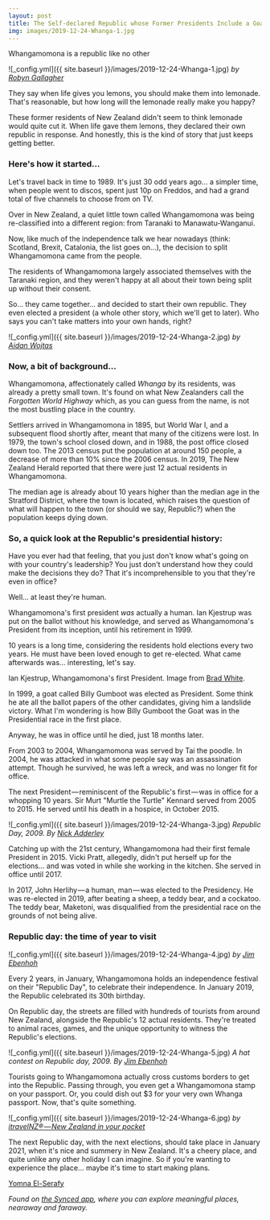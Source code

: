 ```yaml
---
layout: post
title: The Self-declared Republic whose Former Presidents Include a Goat and a Poodle
img: images/2019-12-24-Whanga-1.jpg
---
```


Whangamomona is a republic like no other


![_config.yml]({{ site.baseurl }}/images/2019-12-24-Whanga-1.jpg)
*by [Robyn Gallagher](https://www.flickr.com/people/21944795@N00)*


They say when life gives you lemons, you should make them into lemonade. That's reasonable, but how long will the lemonade really make you happy?

These former residents of New Zealand didn't seem to think lemonade would quite cut it. When life gave them lemons, they declared their own republic in response. And honestly, this is the kind of story that just keeps getting better. 

### **Here&#39;s how it started…**

Let&#39;s travel back in time to 1989. It&#39;s just 30 odd years ago… a simpler time, when people went to discos, spent just 10p on Freddos, and had a grand total of five channels to choose from on TV.

Over in New Zealand, a quiet little town called Whangamomona was being re-classified into a different region: from Taranaki to Manawatu-Wanganui.

Now, like much of the independence talk we hear nowadays (think: Scotland, Brexit, Catalonia, the list goes on…), the decision to split Whangamomona came from the people.

The residents of Whangamomona largely associated themselves with the Taranaki region, and they weren&#39;t happy at all about their town being split up without their consent.

So… they came together… and decided to start their own republic. They even elected a president (a whole other story, which we&#39;ll get to later). Who says you can&#39;t take matters into your own hands, right?


![_config.yml]({{ site.baseurl }}/images/2019-12-24-Whanga-2.jpg)
*by [Aidan Wojtas](https://www.flickr.com/people/31909437@N00)*


### **Now, a bit of background…**

Whangamomona, affectionately called _Whanga_ by its residents, was already a pretty small town. It&#39;s found on what New Zealanders call the _Forgotten World Highway_ which, as you can guess from the name, is not the most bustling place in the country.

Settlers arrived in Whangamomona in 1895, but World War I, and a subsequent flood shortly after, meant that many of the citizens were lost. In 1979, the town&#39;s school closed down, and in 1988, the post office closed down too. The 2013 census put the population at around 150 people, a decrease of more than 10% since the 2006 census. In 2019, The New Zealand Herald reported that there were just 12 actual residents in Whangamomona.

The median age is already about 10 years higher than the median age in the Stratford District, where the town is located, which raises the question of what will happen to the town (or should we say, Republic?) when the population keeps dying down.

### **So, a quick look at the Republic&#39;s presidential history:**

Have you ever had that feeling, that you just don&#39;t know what&#39;s going on with your country&#39;s leadership? You just don&#39;t understand how they could make the decisions they do? That it&#39;s incomprehensible to you that they&#39;re even in office?

Well… at least they&#39;re human.

Whangamomona&#39;s first president _was_ actually a human. Ian Kjestrup was put on the ballot without his knowledge, and served as Whangamomona&#39;s President from its inception, until his retirement in 1999.

10 years is a long time, considering the residents hold elections every two years. He must have been loved enough to get re-elected. What came afterwards was… interesting, let&#39;s say.

Ian Kjestrup, Whangamomona&#39;s first President. Image from [Brad White](https://www.flickr.com/photos/157762425@N05/).

In 1999, a goat called Billy Gumboot was elected as President. Some think he ate all the ballot papers of the other candidates, giving him a landslide victory. What I&#39;m wondering is how Billy Gumboot the Goat was in the Presidential race in the first place.

Anyway, he was in office until he died, just 18 months later.

From 2003 to 2004, Whangamomona was served by Tai the poodle. In 2004, he was attacked in what some people say was an assassination attempt. Though he survived, he was left a wreck, and was no longer fit for office.

The next President — reminiscent of the Republic&#39;s first — was in office for a whopping 10 years. Sir Murt &quot;Murtle the Turtle&quot; Kennard served from 2005 to 2015. He served until his death in a hospice, in October 2015.


![_config.yml]({{ site.baseurl }}/images/2019-12-24-Whanga-3.jpg)
*Republic Day, 2009. By [Nick Adderley](https://www.flickr.com/photos/nickadderley/)*


Catching up with the 21st century, Whangamomona had their first female President in 2015. Vicki Pratt, allegedly, didn&#39;t put herself up for the elections… and was voted in while she working in the kitchen. She served in office until 2017.

In 2017, John Herlihy — a human, man — was elected to the Presidency. He was re-elected in 2019, after beating a sheep, a teddy bear, and a cockatoo. The teddy bear, Maketoni, was disqualified from the presidential race on the grounds of not being alive.

### **Republic day: the time of year to visit**

![_config.yml]({{ site.baseurl }}/images/2019-12-24-Whanga-4.jpg)
*by [Jim Ebenhoh](https://www.flickr.com/photos/jimebenhoh/)*


Every 2 years, in January, Whangamomona holds an independence festival on their &quot;Republic Day&quot;, to celebrate their independence. In January 2019, the Republic celebrated its 30th birthday.

On Republic day, the streets are filled with hundreds of tourists from around New Zealand, alongside the Republic&#39;s 12 actual residents. They&#39;re treated to animal races, games, and the unique opportunity to witness the Republic&#39;s elections.


![_config.yml]({{ site.baseurl }}/images/2019-12-24-Whanga-5.jpg)
*A hat contest on Republic day, 2009. By [Jim Ebenhoh](https://www.flickr.com/photos/jimebenhoh/)*


Tourists going to Whangamomona actually cross customs borders to get into the Republic. Passing through, you even get a Whangamomona stamp on your passport. Or, you could dish out $3 for your very own Whanga passport. Now, that&#39;s quite something.


![_config.yml]({{ site.baseurl }}/images/2019-12-24-Whanga-6.jpg)
*by [itravelNZ® — New Zealand in your pocket](https://www.flickr.com/photos/itravelnz/8427640145/in/photolist-dQHRNr-DL6t3R-dQHRpZ-dQHRXk-dQPs1G-dQPtz9-dQPsJh-btnRs3-arsgaX-dQPt2E-b7ed3T-dUHdct-cpBHS-mNKd6f-8aysML-arsfmk-mNJQXJ-4V23nS-5Z7icy-5Z7ieY-9c6nBk-5Z7ifE-z2vUU1-5Z7iky-4M5QwH-5Z36VP-cpyTrJ-9EthjF-4Ma2sf-4pTYeW-5Z7iaf-DWkQPX-bckRCt-5Z36N6-7zUnvq-5Z36WR-as5sKw-4U3TkU-6rjWqS-6pXiVz-6q2s3f-4TYCcx-pUTdy6-4CrE1p-GbC5rk-foNz8w-pfiHrj-qa22mA-pUSTZn-pfx6ii)*


The next Republic day, with the next elections, should take place in January 2021, when it&#39;s nice and summery in New Zealand. It&#39;s a cheery place, and quite unlike any other holiday I can imagine. So if you&#39;re wanting to experience the place… maybe it&#39;s time to start making plans.

[Yomna El-Serafy](https://medium.com/u/cfdf8602e700)

_Found on [the Synced app](http://onelink.to/8ttzr9), where you can explore meaningful places, nearaway and faraway._

